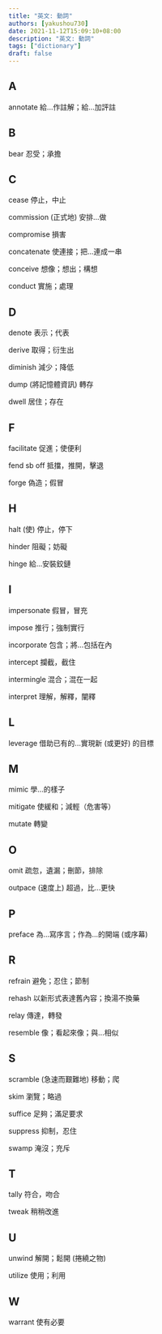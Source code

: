 ```yaml
---
title: "英文: 動詞"
authors: [yakushou730]
date: 2021-11-12T15:09:10+08:00
description: "英文: 動詞"
tags: ["dictionary"]
draft: false
---
```


## A
annotate 給...作註解；給...加評註

## B
bear 忍受；承擔

## C
cease 停止，中止

commission (正式地) 安排...做

compromise 損害

concatenate 使連接；把...連成一串

conceive 想像；想出；構想

conduct 實施；處理

## D
denote 表示；代表

derive 取得；衍生出

diminish 減少；降低

dump (將記憶體資訊) 轉存

dwell 居住；存在

## F
facilitate 促進；使便利

fend sb off 抵擋，推開，擊退

forge 偽造；假冒

## H
halt (使) 停止，停下

hinder 阻礙；妨礙

hinge 給...安裝鉸鏈

## I
impersonate 假冒，冒充

impose 推行；強制實行

incorporate 包含；將…包括在內

intercept 攔截，截住

intermingle 混合；混在一起

interpret 理解，解釋，闡釋

## L
leverage 借助已有的...實現新 (或更好) 的目標

## M
mimic 學...的樣子

mitigate 使緩和；減輕（危害等）

mutate 轉變

## O
omit 疏忽，遺漏；刪節，排除

outpace (速度上) 超過，比...更快

## P
preface 為...寫序言；作為...的開端 (或序幕)

## R
refrain 避免；忍住；節制

rehash 以新形式表達舊內容；換湯不換藥

relay 傳達，轉發

resemble 像；看起來像；與...相似

## S
scramble (急速而艱難地) 移動；爬

skim 瀏覽；略過

suffice 足夠；滿足要求

suppress 抑制，忍住

swamp 淹沒；充斥

## T
tally 符合，吻合

tweak 稍稍改進

## U
unwind 解開；鬆開 (捲繞之物)

utilize 使用；利用

## W
warrant 使有必要
